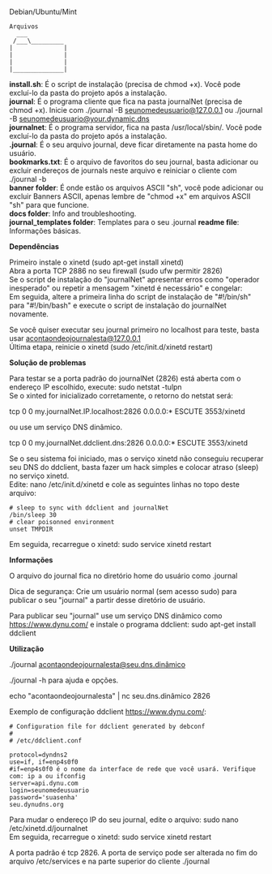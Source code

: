 Debian/Ubuntu/Mint
```
Arquivos
  ___
 /___\_________
|              |
|              |
|              |
|______________|
```
**install.sh**: É o script de instalação (precisa de chmod +x). Você pode excluí-lo da pasta do projeto após a instalação.  
**journal**: É o programa cliente que fica na pasta journalNet (precisa de chmod +x). Inicie com ./journal -B seunomedeusuario@127.0.0.1 ou ./journal -B seunomedeusuario@your.dynamic.dns    
**journalnet**: É o programa servidor, fica na pasta /usr/local/sbin/. Você pode excluí-lo da pasta do projeto após a instalação.  
**.journal**: É o seu arquivo journal, deve ficar diretamente na pasta home do usuário.  
**bookmarks.txt**: É o arquivo de favoritos do seu journal, basta adicionar ou excluir endereços de journals neste arquivo e reiniciar o cliente com ./journal -b   
**banner folder**: É onde estão os arquivos ASCII "sh", você pode adicionar ou excluir Banners ASCII, apenas lembre de "chmod +x" em arquivos ASCII "sh" para que funcione.  
**docs folder**: Info and troubleshooting.  
**journal_templates folder**: Templates para o seu .journal
**readme file**:  Informações básicas.   

**Dependências**

Primeiro instale o xinetd (sudo apt-get install xinetd)  
Abra a porta TCP 2886 no seu firewall (sudo ufw permitir 2826)  
Se o script de instalação do "journalNet" apresentar erros como "operador inesperado" ou repetir a mensagem "xinetd é necessário" e congelar:  
Em seguida, altere a primeira linha do script de instalação de "#!/bin/sh" para "#!/bin/bash" e execute o script de instalação do journalNet novamente.  

Se você quiser executar seu journal primeiro no localhost para teste, basta usar acontaondeojournalesta@127.0.0.1  
Última etapa, reinicie o xinetd (sudo /etc/init.d/xinetd restart)  

**Solução de problemas**

Para testar se a porta padrão do journalNet (2826) está aberta com o endereço IP escolhido, execute: sudo netstat -tulpn  
Se o xinted for inicializado corretamente, o retorno do netstat será:  

tcp 0 0 my.journalNet.IP.localhost:2826 0.0.0.0:* ESCUTE 3553/xinetd

ou use um serviço DNS dinâmico.

tcp 0 0 my.journalNet.ddclient.dns:2826 0.0.0.0:* ESCUTE 3553/xinetd

Se o seu sistema foi iniciado, mas o serviço xinetd não conseguiu recuperar seu DNS do ddclient, basta fazer um hack simples e colocar atraso (sleep) no serviço xinetd.  
Edite: nano /etc/init.d/xinetd e cole as seguintes linhas no topo deste arquivo:  
```
# sleep to sync with ddclient and journalNet
/bin/sleep 30
# clear poisonned environment
unset TMPDIR
```
Em seguida, recarregue o xinetd: sudo service xinetd restart

**Informações**

O arquivo do journal fica no diretório home do usuário como .journal  

Dica de segurança: Crie um usuário normal (sem acesso sudo) para publicar o seu "journal" a partir desse diretório de usuário.  

Para publicar seu "journal" use um serviço DNS dinâmico como https://www.dynu.com/ e instale o programa ddclient: sudo apt-get install ddclient  

**Utilização**

./journal acontaondeojournalesta@seu.dns.dinâmico

./journal -h para ajuda e opções.

echo "acontaondeojournalesta" | nc seu.dns.dinâmico 2826

Exemplo de configuração ddclient https://www.dynu.com/:
```
# Configuration file for ddclient generated by debconf
#
# /etc/ddclient.conf

protocol=dyndns2
use=if, if=enp4s0f0
#if=enp4s0f0 é o nome da interface de rede que você usará. Verifique com: ip a ou ifconfig
server=api.dynu.com
login=seunomedeusuario
password='suasenha'
seu.dynudns.org
```
Para mudar o endereço IP do seu journal, edite o arquivo: sudo nano /etc/xinetd.d/journalnet  
Em seguida, recarregue o xinetd: sudo service xinetd restart  

A porta padrão é tcp 2826. A porta de serviço pode ser alterada no fim do arquivo /etc/services e na parte superior do cliente ./journal
